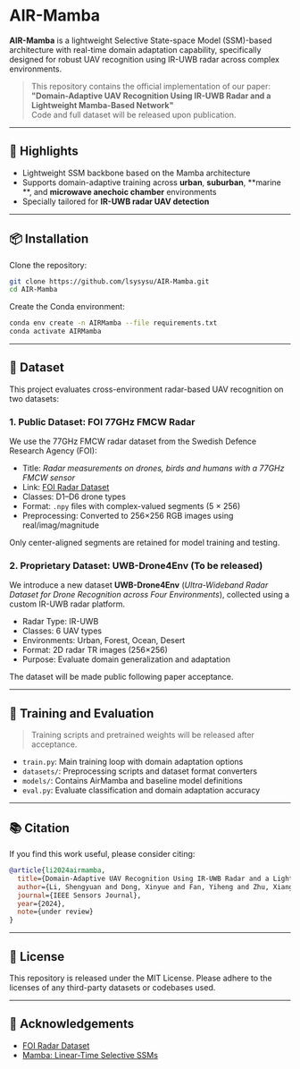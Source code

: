 
# AIR-Mamba

**AIR-Mamba** is a lightweight Selective State-space Model (SSM)-based architecture with real-time domain adaptation capability, specifically designed for robust UAV recognition using IR-UWB radar across complex environments.

> This repository contains the official implementation of our paper:  
> **"Domain-Adaptive UAV Recognition Using IR-UWB Radar and a Lightweight Mamba-Based Network"**  
> Code and full dataset will be released upon publication.

---

## 🌟 Highlights

- Lightweight SSM backbone based on the Mamba architecture
- Supports domain-adaptive training across **urban**, **suburban**, **marine **, and **microwave anechoic chamber** environments
- Specially tailored for **IR-UWB radar UAV detection**

---

## 📦 Installation

Clone the repository:

```bash
git clone https://github.com/lsysysu/AIR-Mamba.git
cd AIR-Mamba
````

Create the Conda environment:

```bash
conda env create -n AIRMamba --file requirements.txt
conda activate AIRMamba
```

---

## 📁 Dataset

This project evaluates cross-environment radar-based UAV recognition on two datasets:

### 1. Public Dataset: FOI 77GHz FMCW Radar

We use the 77GHz FMCW radar dataset from the Swedish Defence Research Agency (FOI):

* Title: *Radar measurements on drones, birds and humans with a 77GHz FMCW sensor*
* Link: [FOI Radar Dataset](https://zenodo.org/records/5896641)
* Classes: D1–D6 drone types
* Format: `.npy` files with complex-valued segments (5 × 256)
* Preprocessing: Converted to 256×256 RGB images using real/imag/magnitude

Only center-aligned segments are retained for model training and testing.

### 2. Proprietary Dataset: UWB-Drone4Env (To be released)

We introduce a new dataset **UWB-Drone4Env** (*Ultra-Wideband Radar Dataset for Drone Recognition across Four Environments*), collected using a custom IR-UWB radar platform.

* Radar Type: IR-UWB
* Classes: 6 UAV types
* Environments: Urban, Forest, Ocean, Desert
* Format: 2D radar TR images (256×256)
* Purpose: Evaluate domain generalization and adaptation

The dataset will be made public following paper acceptance.

---

## 🚀 Training and Evaluation

> Training scripts and pretrained weights will be released after acceptance.

* `train.py`: Main training loop with domain adaptation options
* `datasets/`: Preprocessing scripts and dataset format converters
* `models/`: Contains AirMamba and baseline model definitions
* `eval.py`: Evaluate classification and domain adaptation accuracy

---

## 📚 Citation

If you find this work useful, please consider citing:

```bibtex
@article{li2024airmamba,
  title={Domain-Adaptive UAV Recognition Using IR-UWB Radar and a Lightweight Mamba-Based Network},
  author={Li, Shengyuan and Dong, Xinyue and Fan, Yiheng and Zhu, Xiangwei and Yuan, Xuelin},
  journal={IEEE Sensors Journal},
  year={2024},
  note={under review}
}
```

---

## 📜 License

This repository is released under the MIT License.
Please adhere to the licenses of any third-party datasets or codebases used.

---

## 🧭 Acknowledgements

* [FOI Radar Dataset](https://zenodo.org/records/5896641)
* [Mamba: Linear-Time Selective SSMs](https://github.com/state-spaces/mamba)

